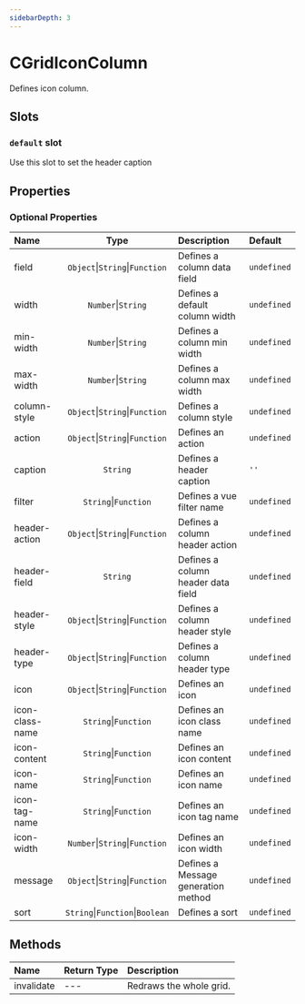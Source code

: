 ```yaml
---
sidebarDepth: 3
---
```


# CGridIconColumn

Defines icon column.

## Slots

<!-- SLOT_DEFAULT_START -->

### `default` slot

Use this slot to set the header caption

<!-- SLOT_DEFAULT_END -->

## Properties

<!-- PROPS_TABLE_START -->

### Optional Properties

| Name        | Type    | Description         | Default  |
|:------------|:-------:|:--------------------|:---------|
| field | `Object`&#124;`String`&#124;`Function`  | Defines a column data field | `undefined` |
| width | `Number`&#124;`String`  | Defines a default column width | `undefined` |
| min-width | `Number`&#124;`String`  | Defines a column min width | `undefined` |
| max-width | `Number`&#124;`String`  | Defines a column max width | `undefined` |
| column-style | `Object`&#124;`String`&#124;`Function`  | Defines a column style | `undefined` |
| action | `Object`&#124;`String`&#124;`Function`  | Defines an action | `undefined` |
| caption | `String`  | Defines a header caption | `''` |
| filter | `String`&#124;`Function`  | Defines a vue filter name | `undefined` |
| header-action | `Object`&#124;`String`&#124;`Function`  | Defines a column header action | `undefined` |
| header-field | `String`  | Defines a column header data field | `undefined` |
| header-style | `Object`&#124;`String`&#124;`Function`  | Defines a column header style | `undefined` |
| header-type | `Object`&#124;`String`&#124;`Function`  | Defines a column header type | `undefined` |
| icon | `Object`&#124;`String`&#124;`Function`  | Defines an icon | `undefined` |
| icon-class-name | `String`&#124;`Function`  | Defines an icon class name | `undefined` |
| icon-content | `String`&#124;`Function`  | Defines an icon content | `undefined` |
| icon-name | `String`&#124;`Function`  | Defines an icon name | `undefined` |
| icon-tag-name | `String`&#124;`Function`  | Defines an icon tag name | `undefined` |
| icon-width | `Number`&#124;`String`&#124;`Function`  | Defines an icon width | `undefined` |
| message | `Object`&#124;`String`&#124;`Function`  | Defines a Message generation method | `undefined` |
| sort | `String`&#124;`Function`&#124;`Boolean`  | Defines a sort | `undefined` |

<!-- PROPS_TABLE_END -->

## Methods

<!-- METHODS_TABLE_START -->

| Name        | Return Type | Description         |
|:------------|:------------|:--------------------|
| invalidate | --- | Redraws the whole grid. |

<!-- METHODS_TABLE_END -->

